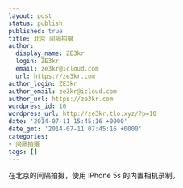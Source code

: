 ```yaml
---
layout: post
status: publish
published: true
title: 北京 间隔拍摄
author:
  display_name: ZE3kr
  login: ZE3kr
  email: ze3kr@icloud.com
  url: https://ze3kr.com
author_login: ZE3kr
author_email: ze3kr@icloud.com
author_url: https://ze3kr.com
wordpress_id: 10
wordpress_url: http://ze3kr.tlo.xyz/?p=10
date: '2014-07-11 15:45:16 +0000'
date_gmt: '2014-07-11 07:45:16 +0000'
categories:
- 间隔拍摄
tags: []
---
```

<p>在北京的间隔拍摄，使用 iPhone 5s 的内置相机录制。</p>
